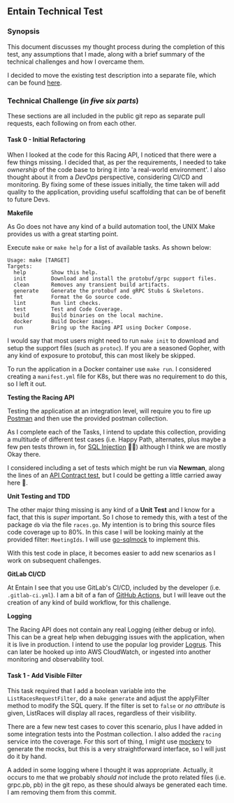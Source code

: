 ## Entain Technical Test

### Synopsis

This document discusses my thought process during the completion of this test, any assumptions that I made, along with a brief summary of the technical challenges and how I overcame them.

I decided to move the existing test description into a separate file, which can be found [here](TEST.md).

### Technical Challenge (*in ~~five~~ six parts*)
These sections are all included in the public git repo as separate pull requests, each following on from each other.
#### Task 0 - Initial Refactoring
When I looked at the code for this Racing API, I noticed that there were a few things missing. I decided that, as per the requirements, I needed to take *ownership* of the code base to bring it into 'a real-world environment'. I also thought about it from a *DevOps* perspective, considering  CI/CD and monitoring. By fixing some of these issues initially, the time taken will add quality to the application, providing useful scaffolding that can be of benefit to future Devs.

**Makefile**

As Go does not have any kind of a build automation tool, the UNIX Make provides us with a great starting point. 

Execute `make` or `make help` for a list of available tasks. As shown below:

```shell
Usage: make [TARGET]
Targets:
  help        Show this help.
  init        Download and install the protobuf/grpc support files.
  clean       Removes any transient build artifacts.
  generate    Generate the protobuf and gRPC Stubs & Skeletons.
  fmt         Format the Go source code.
  lint        Run lint checks.
  test        Test and Code Coverage.
  build       Build binaries on the local machine.
  docker      Build Docker images.
  run         Bring up the Racing API using Docker Compose.
```

I would say that most users might need to run `make init` to download and setup the support files (such as `protoc`). If you are a seasoned Gopher, with any kind of exposure to protobuf, this can most likely be skipped.

To run the application in a Docker container use `make run`. I considered creating a `manifest.yml` file for K8s, but there was no requirement to do this, so I left it out.

**Testing the Racing API**

Testing the application at an integration level, will require you to fire up [Postman](https://www.postman.com/) and then use the provided postman collection.

As I complete each of the Tasks, I intend to update this collection, providing a multitude of different test cases (i.e. Happy Path, alternates, plus maybe a few pen tests thrown in, for [SQL Injection](https://owasp.org/www-community/attacks/SQL_Injection) 🦹‍♂️) although I think we are mostly Okay there.

I considered including a set of tests which might be run via **Newman**, along the lines of an [API Contract test](https://medium.com/velotio-perspectives/api-testing-using-postman-and-newman-6c68c33303fc), but I could be getting a little carried away here 🙉.

**Unit Testing and TDD**

The other major thing missing is any kind of a **Unit Test** and I know for a fact, that this is *super* important. So I chose to remedy this, with a test of the package `db` via the file `races.go`. My intention is to bring this source files code coverage up to 80%. In this case I will be looking mainly at the provided filter: `MeetingIds`. I will use [go-sqlmock](https://github.com/DATA-DOG/go-sqlmock) to implement this. 

With this test code in place, it becomes easier to add new scenarios as I work on subsequent challenges.

**GitLab CI/CD**

At Entain I see that you use GitLab's CI/CD, included by the developer (i.e. `.gitlab-ci.yml`). I am a bit of a fan of [GitHub Actions](https://docs.github.com/en/actions), but I will leave out the creation of any kind of build workflow, for this challenge.

**Logging**

The Racing API does not contain any real Logging (either debug or info). This can be a great help when debugging issues with the application, when it is live in production. I intend to use the popular log provider [Logrus](github.com/sirupsen/logrus). 
This can later be hooked up into AWS CloudWatch, or ingested into another monitoring and observability tool.

#### Task 1 - Add Visible Filter

This task required that I add a boolean variable into the `ListRacesRequestFilter`, do a `make generate` and adjust the applyFilter method to modify the SQL query. If the filter is set to `false` or *no attribute* is given, ListRaces will display all races, regardless of their visibility.

There are a few new test cases to cover this scenario, plus I have added in some integration tests into the Postman collection. I also added the `racing` service into the coverage. For this sort of thing, I might use [mockery](https://medium.com/yemeksepeti-teknoloji/mocking-an-interface-using-mockery-in-go-afbcb83cc773) to generate the mocks, but this is a very straightforward interface, so I will just do it by hand.

A added in some logging  where I thought it was appropriate. Actually, it occurs to me that we probably *should not* include the proto related files (i.e. grpc.pb, pb) in the git repo, as these should always be generated each time. I am removing them from this commit.